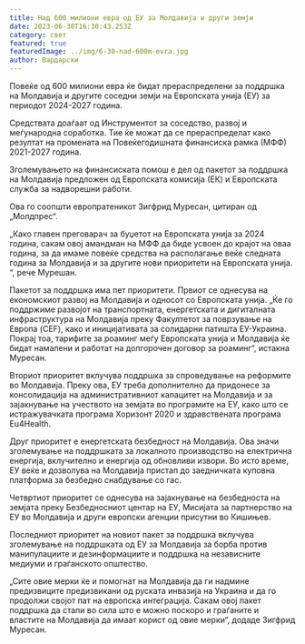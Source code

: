 ```yaml
---
title: Над 600 милиони евра од ЕУ за Молдавија и други земји
date: 2023-06-30T16:30:43.253Z
category: свет
featured: true
featuredImage: ../img/6-30-nad-600m-evra.jpg
author: Вардарски
---
```

Повеќе од 600 милиони евра ќе бидат прераспределени за поддршка на Молдавија и другите соседни земји на Европската унија (ЕУ) за периодот 2024-2027 година.

Средствата доаѓаат од Инструментот за соседство, развој и меѓународна соработка. Тие ќе можат да се прераспределат како резултат на промената на Повеќегодишната финансиска рамка (МФФ) 2021-2027 година.

Зголемувањето на финансиската помош е дел од пакетот за поддршка на Молдавија предложен од Европската комисија (ЕК) и Европската служба за надворешни работи.

Ова го соопшти европратеникот Зигфрид Муресан, цитиран од „Молдпрес“.

„Како главен преговарач за буџетот на Европската унија за 2024 година, сакам овој амандман на МФФ да биде усвоен до крајот на оваа година, за да имаме повеќе средства на располагање веќе следната година за Молдавија и за другите нови приоритети на Европската унија. “, рече Мурешан.

Пакетот за поддршка има пет приоритети. Првиот се однесува на економскиот развој на Молдавија и односот со Европската унија. „Ќе го поддржиме развојот на транспортната, енергетската и дигиталната инфраструктура на Молдавија преку Факултетот за поврзување на Европа (CEF), како и иницијативата за солидарни патишта ЕУ-Украина. Покрај тоа, тарифите за роаминг меѓу Европската унија и Молдавија ќе бидат намалени и работат на долгорочен договор за роаминг“, истакна Муресан.

Вториот приоритет вклучува поддршка за спроведување на реформите во Молдавија. Преку ова, ЕУ треба дополнително да придонесе за консолидација на административниот капацитет на Молдавија и за зајакнување на учеството на земјата во програмите на ЕУ, како што се истражувачката програма Хоризонт 2020 и здравствената програма Eu4Health.

Друг приоритет е енергетската безбедност на Молдавија. Ова значи зголемување на поддршката за локалното производство на електрична енергија, вклучително и енергија од обновливи извори. Во исто време, ЕУ веќе и дозволува на Молдавија пристап до заедничката куповна платформа за безбедно снабдување со гас.

Четвртиот приоритет се однесува на зајакнување на безбедноста на земјата преку Безбедносниот центар на ЕУ, Мисијата за партнерство на ЕУ во Молдавија и други европски агенции присутни во Кишињев.

Последниот приоритет на новиот пакет за поддршка вклучува зголемување на поддршката од ЕУ за Молдавија за борба против манипулациите и дезинформациите и поддршка на независните медиуми и граѓанското општество.

„Сите овие мерки ќе и помогнат на Молдавија да ги надмине предизвиците предизвикани од руската инвазија на Украина и да го продолжи својот пат на европска интеграција. Сакам овој пакет поддршка да стапи во сила што е можно поскоро и граѓаните и властите на Молдавија да имаат корист од овие мерки“, додаде Зигфрид Муресан.